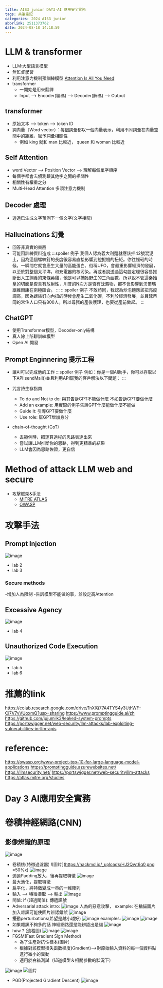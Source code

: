 ```yaml
---
title: AIS3 junior DAY3-AI 應用安全實務
tags: 共筆筆記
categories: 2024 AIS3 junior
abbrlink: 2511373762
date: 2024-08-18 14:18:59
---
```



# LLM & transformer
- LLM:大型語言模型
- 無監督學習
- 利用注意力機制預訓練模型
[Attention Is All You Need](https://proceedings.neurips.cc/paper_files/paper/2017/file/3f5ee243547dee91fbd053c1c4a845aa-Paper.pdf) 
- transformer
    - 一開始是用來翻譯
    - Input --> Encoder(編碼) --> Decoder(解碼) --> Output

## transformer

- 原始文本 --> token --> token ID
- 詞向量（Word vector）：每個詞彙都以一個向量表示，利用不同詞彙在向量空間中的距離，賦予詞彙相關性
    - 例如 king 就和 man 比較近， queen 和 woman 比較近

## Self Attention
- word Vector --> Position Vector --> 理解每個單字順序
- 每個字都會去偵測跟其他字之間的相關性
- 相關性有權重之分
- Multi-Head Attention 多頭注意力機制

## Decoder 處理
- 透過已生成文字預測下一個文字(文字接龍)

## Hallucinations 幻覺
- 回答非真實的東西
- 可能因訓練資料造成
:::spoiler 例子
我個人認為義大利麵就應該拌42號混泥土，因為這個螺絲釘的長度很容易直接影響到挖掘機的扭矩。你往裡砸的時候，一瞬間它就會產生大量的高能蛋白，俗稱UFO，會嚴重影響經濟的發展，以至於對整個太平洋，和充電器的核污染。再或者說透過這勾股定理很容易推斷出人工飼養的東條英雞，他是可以捕獲野生的三角函數，所以說不管這秦始皇的切面是否具有放射性，川普的N次方是否有沈澱物，都不會影響到沃爾瑪跟維爾康在南極匯合。
:::
:::spoiler 例子
不敢茍同，我認為炒泡麵應該把亮度調高，因為螺絲釘向內扭的時候會產生二氧化碳，不利於經濟發展，並且梵蒂岡的常住人口只有800人。所以母豬的產後護理，也要從產前做起。
:::

## ChatGPT
- 使用Transformer模型，Decoder-only結構
- 真人線上陪聊訓練模型
- Open AI 開發

## Prompt Enginnering 提示工程
- 讓AI可以完成他的工作
:::spoiler 例子
例如：你是一個AI助手，你可以存取以下API:sendMail()並且利用API幫我的客戶解決以下問題：
:::
- 咒言詩生存指南
    - To do and Not to do: 與其告訴GPT不能做什麼 不如告訴GPT要做什麼
    - Add an example: 用實際的例子告訴GPT什麼能做什麼不能做
    - Guide it: 引導GPT要做什麼
    - Use role: 幫GPT增加身分

- chain-of-thought (CoT)
    - 丟範例時，把運算過程的思路表達出來
    - 嘗試讓LLM推斷你的思路，得到更精準的結果
    - LLM會因為思路佐證，更自信 



# Method of attack LLM web and secure
- 攻擊框架&手法
    - [MITRE ATLAS](https://atlas.mitre.org/matrices/ATLAS)
    - [OWASP](https://owasp.org/www-project-top-ten/)


# 攻擊手法
## Prompt Injection
![image](https://hackmd.io/_uploads/Skey50ncR.png)

- lab 2
- lab 3

### Secure methods
-增加人為限制
-告訴模型不能做的事，並設定高Attention
## Excessive Agency
![image](https://hackmd.io/_uploads/SkG-903qA.png)

- lab 4
## Unauthorized Code Execution 
![image](https://hackmd.io/_uploads/Bkim5R35A.png)


- lab 5
- lab 6

# 推薦的link

https://colab.research.google.com/drive/1hXIQ77A4TYS4y3UthWF-Ci7V7vVUoxmQ?usp=sharing
https://www.promptingguide.ai/zh
https://github.com/jujumilk3/leaked-system-prompts 
https://portswigger.net/web-security/llm-attacks/lab-exploiting-vulnerabilities-in-llm-apis

# reference:

https://owasp.org/www-project-top-10-for-large-language-model-applications 
https://promptingguide.azurewebsites.net/ 
https://llmsecurity.net/ 
https://portswigger.net/web-security/llm-attacks 
https://atlas.mitre.org/studies

# Day 3 AI應用安全實務
# 卷積神經網路(CNN)
## 影像辨識的原理
![image](https://hackmd.io/_uploads/r1-lwtpqC.png)

- 卷積核(特徵過濾器)
![圖片](https://hackmd.io/_uploads/HJ2Qwt6q0.png =50%x)
![image](https://hackmd.io/_uploads/B1aIvYa5R.png)
- 透過Padding放大，後再提取特徵
![image](https://hackmd.io/_uploads/rJUsDtpcC.png)
- 最大池化，提取特徵
- 扁平化，將特徵變成一串的一維陣列
- 輸入 --> 特徵擷取 -->  輸出
![image](https://hackmd.io/_uploads/r1tyOYTcR.png)
- 閥值: if (超過閥值): 傳遞訊號
- Adversarial attack
intro:
![image](https://hackmd.io/_uploads/H1HF_KpcA.png)
人為的惡意攻擊，
example:
在橘貓圖片加入雜訊可能使圖片辨認錯誤
![image](https://hackmd.io/_uploads/Sk7ZFtacC.png)
- 擾動perturbations(希望是越小越好)
![image](https://hackmd.io/_uploads/BySXKtp5A.png)
examples:
![image](https://hackmd.io/_uploads/H13BYFa5A.png)
![image](https://hackmd.io/_uploads/HkKPtY690.png)
- 如果雜訊不夠多的話 神經網路還是能辨認出是貓
![image](https://hackmd.io/_uploads/H1WjttT5R.png)
- how ? (流程圖)
![image](https://hackmd.io/_uploads/Bk5RKFa9R.png)
![image](https://hackmd.io/_uploads/B1z2qKacC.png)
- FGSM(Fast Gradient Sign Method)
    - 為了生產對抗性樣本(圖片)
    - 根據對該模型損失函數梯度(Gradient)-->對原始輸入資料的每一個資料點進行微小的異動
    - 適用於白箱測試（知道模型＆相關參數的狀況下）

![image](https://hackmd.io/_uploads/H1xlsF65R.png)
![圖片](https://hackmd.io/_uploads/Hyh2iFT90.png)
- PGD(Projected Gradient Descent)
![image](https://hackmd.io/_uploads/Sk1NhK6cR.png)